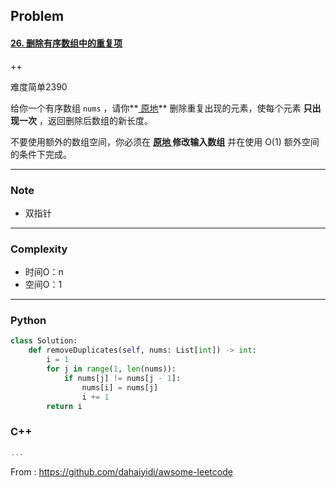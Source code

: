 ## Problem

#### [26. 删除有序数组中的重复项](https://leetcode-cn.com/problems/remove-duplicates-from-sorted-array/)

++

难度简单2390

给你一个有序数组 `nums` ，请你**[ 原地](http://baike.baidu.com/item/原地算法)** 删除重复出现的元素，使每个元素 **只出现一次** ，返回删除后数组的新长度。

不要使用额外的数组空间，你必须在 **[原地 ](https://baike.baidu.com/item/原地算法)修改输入数组** 并在使用 O(1) 额外空间的条件下完成。

------

### Note

- 双指针

------

### Complexity

- 时间O：n
- 空间O：1

------

### Python

```python
class Solution:
    def removeDuplicates(self, nums: List[int]) -> int:
        i = 1
        for j in range(1, len(nums)):
            if nums[j] != nums[j - 1]:
                nums[i] = nums[j]
                i += 1
        return i
```

### C++

```C++
...
```



From : https://github.com/dahaiyidi/awsome-leetcode
